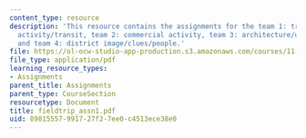 ```yaml
---
content_type: resource
description: 'This resource contains the assignments for the team 1: traffic/pedestrian
  activity/transit, team 2: commercial activity, team 3: architecture/urban design,
  and team 4: district image/clues/people.'
file: https://ol-ocw-studio-app-production.s3.amazonaws.com/courses/11-945-springfield-studio-fall-2005/89815557991727f27ee0c4513ece38e0_fieldtrip_assn1.pdf
file_type: application/pdf
learning_resource_types:
- Assignments
parent_title: Assignments
parent_type: CourseSection
resourcetype: Document
title: fieldtrip_assn1.pdf
uid: 89815557-9917-27f2-7ee0-c4513ece38e0
---
```

